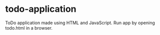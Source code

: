 # todo-application
ToDo application made using HTML and JavaScript. Run app by opening todo.html in a browser.
